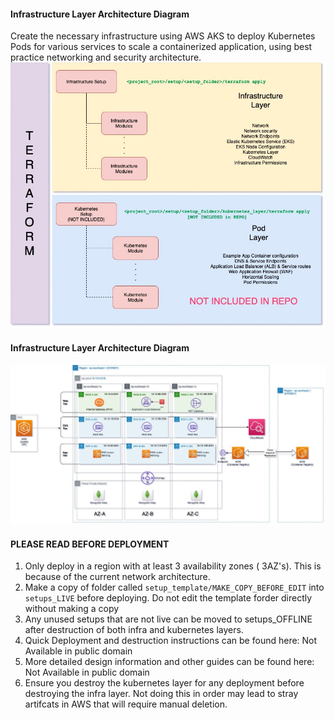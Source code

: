 #### Infrastructure Layer Architecture Diagram
Create  the necessary infrastructure using AWS AKS to deploy Kubernetes Pods for various services to scale a containerized application, using best practice networking and security architecture.
![Terraforming example Design Architecture Diagram](/architecture_design.jpg)

#### Infrastructure Layer Architecture Diagram

![AWS Architecture Diagram](/infra_layer_architecture.jpg)

#### PLEASE READ BEFORE DEPLOYMENT
1. Only deploy in a region with at least 3 availability zones ( 3AZ's).  This is because of the current network architecture. 
2. Make a copy of folder called  `setup_template/MAKE_COPY_BEFORE_EDIT` into  `setups_LIVE` before deploying. Do not edit the template forder directly without making a copy
3. Any unused setups that are not live can be moved to setups_OFFLINE after destruction of both infra and kubernetes layers.
4. Quick Deployment and destruction instructions can be found here: Not Available in public domain
5. More detailed design information and other guides can be found here:
Not Available in public domain
6. Ensure you destroy the kubernetes layer for any deployment before destroying the infra layer. Not doing this in order may lead to stray artifcats in AWS that will require manual deletion.
